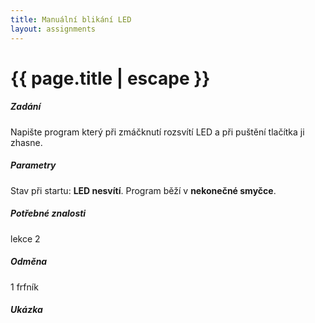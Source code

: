 ```yaml
---
title: Manuální blikání LED
layout: assignments
---
```


# {{ page.title | escape }}

##### Zadání

Napište program který při zmáčknutí rozsvítí LED a při puštění tlačítka ji zhasne.

##### Parametry

Stav při startu: **LED nesvítí**.
Program běží v **nekonečné smyčce**.

##### Potřebné znalosti

lekce 2

##### Odměna

1 frfník

##### Ukázka

<!-- FIXME: Add video -->
<!-- <video width="100%" controls>
  <source src="/video/guides/assignments_2_on_off_blink.mp4" type="video/mp4">
</video> -->
